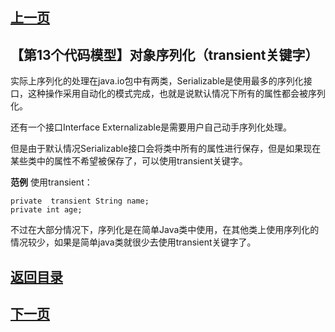 ## [上一页](course93)
##  【第13个代码模型】对象序列化（transient关键字）

实际上序列化的处理在java.io包中有两类，Serializable是使用最多的序列化接口，这种操作采用自动化的模式完成，也就是说默认情况下所有的属性都会被序列化。

还有一个接口Interface Externalizable是需要用户自己动手序列化处理。

但是由于默认情况Serializable接口会将类中所有的属性进行保存，但是如果现在某些类中的属性不希望被保存了，可以使用transient关键字。

**范例** 使用transient：

	private  transient String name;
	private int age;

不过在大部分情况下，序列化是在简单Java类中使用，在其他类上使用序列化的情况较少，如果是简单java类就很少去使用transient关键字了。



## [返回目录](https://wuchengcheng110120.github.io/aliyunjava3/list)
## [下一页](course95)
